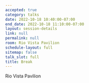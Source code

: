 ```yaml
---
accepted: true
category: talks
date: 2022-10-18 10:40:00-07:00
end_date: 2022-10-18 11:10:00-07:00
layout: session-details
link: null
permalink: null
room: Rio Vista Pavilion
schedule-layout: full
sitemap: false
talk_slot: full
title: Break
---
```


Rio Vista Pavilion
